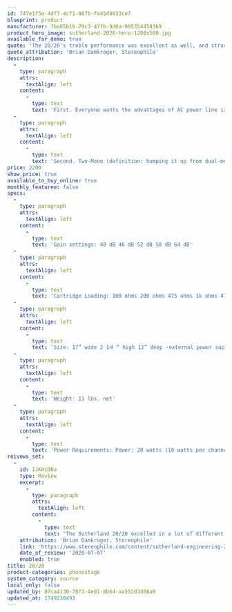 ```yaml
---
id: 747e1f5e-4df7-4cf1-887b-fe45d9833ce7
blueprint: product
manufacturer: 7ba65b16-79c3-47fb-9d6a-995354450369
product_hero_image: sutherland-2020-hero-1200x500.jpg
available_for_demo: true
quote: "The 20/20's treble performance was excellent as well, and struck me as being extraordinarily vivid, with detailed, tonally rich images, big dynamic swings, and crisp, precise timing."
quote_attribution: 'Brian Damkroger, Stereophile'
description:
  -
    type: paragraph
    attrs:
      textAlign: left
    content:
      -
        type: text
        text: 'First. Everyone wants the advantages of AC power line isolation offered by battery operation. The 20/20 is for the person who wants those advantages, but does not want to mess with batteries. The 20/20 comes as close as possible to offering an equivalence of battery isolation from AC line power.'
  -
    type: paragraph
    attrs:
      textAlign: left
    content:
      -
        type: text
        text: 'Second. Two-Mono (definition: bumping it up from dual-mono) construction. The 20/20 is literally two identical mono phono preamplifiers. Each channel is on its own circuit board, has its own shielded compartment, power indicator, its own AC power supply and its own power cord. It is the ultimate in channel separation.'
price: 2200
show_price: true
available_to_buy_online: true
monthly_featuree: false
specs:
  -
    type: paragraph
    attrs:
      textAlign: left
    content:
      -
        type: text
        text: 'Gain settings: 40 dB 46 dB 52 dB 58 dB 64 dB'
  -
    type: paragraph
    attrs:
      textAlign: left
    content:
      -
        type: text
        text: 'Cartridge Loading: 100 ohms 200 ohms 475 ohms 1k ohms 47k ohms'
  -
    type: paragraph
    attrs:
      textAlign: left
    content:
      -
        type: text
        text: 'Size: 17” wide 2 1⁄4 “ high 12” deep -external power supply (each) 5” deep 1 1⁄2” high 2” wide'
  -
    type: paragraph
    attrs:
      textAlign: left
    content:
      -
        type: text
        text: 'Weight: 11 lbs. net'
  -
    type: paragraph
    attrs:
      textAlign: left
    content:
      -
        type: text
        text: 'Power Requirements: Power: 20 watts (10 watts per channel) Operating Voltage: 100 to 240 volts (universal, no adjustments)'
reivews_set:
  -
    id: IJKHcDNa
    type: Review
    excerpt:
      -
        type: paragraph
        attrs:
          textAlign: left
        content:
          -
            type: text
            text: "The Sutherland 20/20 excelled in a lot of different ways, and in some ways, it was as good as any component I've heard. It surpassed its overachieving predecessor, Sutherland's classic PhD, with its larger, more powerful dynamic transients, and easily transcended Sutherland's Direct Line Stage in terms of transparency and resolution of detail. In many ways, the 20/20 managed to combine the best of both earlier products while avoiding the shortcomings of either."
    attribution: 'Brian Damkroger, Stereophile'
    link: 'https://www.stereophile.com/content/sutherland-engineering-2020-phono-preamplifier'
    date_of_review: '2020-07-07'
    enabled: true
title: 20/20
product-categories: phonostage
system_category: source
local_only: false
updated_by: 87ca4130-78f3-4ed1-8b64-aa552d3d08a8
updated_at: 1749230493
---
```

